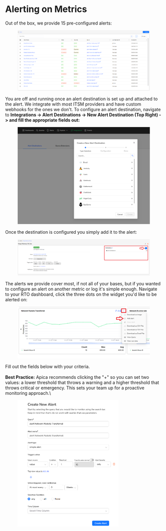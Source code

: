 # Alerting on Metrics

Out of the box, we provide 15 pre-configured alerts:

<figure><img src="../.gitbook/assets/image (7).png" alt=""><figcaption></figcaption></figure>

You are off and running once an alert destination is set up and attached to the alert. We integrate with most ITSM providers and have custom webhooks for the ones we don't. To configure an alert destination, navigate to **Integrations -> Alert Destinations -> New Alert Destination (Top Right) -> and fill the appropriate fields out:**

<figure><img src="../.gitbook/assets/image (8).png" alt=""><figcaption></figcaption></figure>

Once the destination is configured you simply add it to the alert:

<figure><img src="../.gitbook/assets/image (9).png" alt=""><figcaption></figcaption></figure>

The alerts we provide cover most, if not all of your bases, but if you wanted to configure an alert on another metric or log it's simple enough. Navigate to your RTO dashboard, click the three dots on the widget you'd like to be alerted on:

<figure><img src="../.gitbook/assets/image (10).png" alt=""><figcaption></figcaption></figure>

Fill out the fields below with your criteria. \
\
**Best Practice:** Apica recommends clicking the "+" so you can set two values: a lower threshold that throws a warning and a higher threshold that throws critical or emergency. This sets your team up for a proactive monitoring approach.\


<figure><img src="../.gitbook/assets/image (11).png" alt="" width="323"><figcaption></figcaption></figure>
